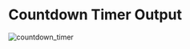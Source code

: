 # Countdown Timer Output

![countdown_timer](https://user-images.githubusercontent.com/105339279/185141527-cf72781f-c3d1-48a3-828c-dd70ed29c627.png)
